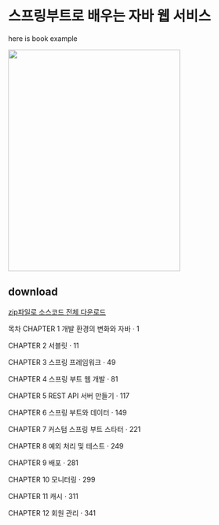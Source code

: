 # 스프링부트로 배우는 자바 웹 서비스
here is  book example

<img src="https://i.imgur.com/yfYoywG.jpg"  width="350" height="450"/>

## download
[zip파일로 소스코드 전체 다운로드](https://github.com/thecodinglive/JPub-JavaWebService/archive/master.zip)

목차
CHAPTER 1 개발 환경의 변화와 자바 · 1 

CHAPTER 2 서블릿 · 11 


CHAPTER 3 스프링 프레임워크 · 49 


CHAPTER 4 스프링 부트 웹 개발 · 81 


CHAPTER 5 REST API 서버 만들기 · 117 


CHAPTER 6 스프링 부트와 데이터 · 149 


CHAPTER 7 커스텀 스프링 부트 스타터 · 221 

CHAPTER 8 예외 처리 및 테스트 · 249 


CHAPTER 9 배포 · 281 


CHAPTER 10 모니터링 · 299 


CHAPTER 11 캐시 · 311 


CHAPTER 12 회원 관리 · 341 